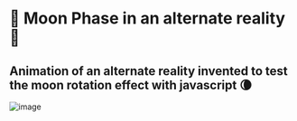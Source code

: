 #  🌌 Moon Phase in an alternate reality 🌌
## Animation of an alternate reality invented to test the moon rotation effect with javascript 🌘
![image](https://user-images.githubusercontent.com/94203956/162600009-c0a2725f-3517-4e88-9c9c-f9fee19d2614.png)
